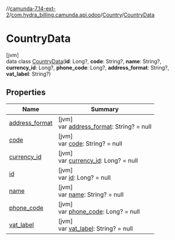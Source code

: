 //[camunda-7.14-ext-2](../../../../index.md)/[com.hydra_billing.camunda.api.odoo](../../index.md)/[Country](../index.md)/[CountryData](index.md)

# CountryData

[jvm]\
data class [CountryData](index.md)(**id**: Long?, **code**: String?, **name**: String?, **currency_id**: Long?, **phone_code**: Long?, **address_format**: String?, **vat_label**: String?)

## Properties

| Name | Summary |
|---|---|
| [address_format](address_format.md) | [jvm]<br>var [address_format](address_format.md): String? = null |
| [code](code.md) | [jvm]<br>var [code](code.md): String? = null |
| [currency_id](currency_id.md) | [jvm]<br>var [currency_id](currency_id.md): Long? = null |
| [id](id.md) | [jvm]<br>var [id](id.md): Long? = null |
| [name](name.md) | [jvm]<br>var [name](name.md): String? = null |
| [phone_code](phone_code.md) | [jvm]<br>var [phone_code](phone_code.md): Long? = null |
| [vat_label](vat_label.md) | [jvm]<br>var [vat_label](vat_label.md): String? = null |
